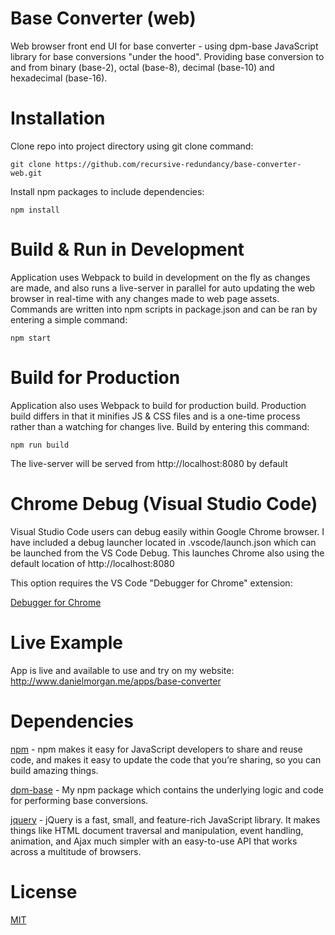 # Base Converter (web)
Web browser front end UI for base converter - using dpm-base JavaScript library 
for base conversions "under the hood". Providing base conversion to and from binary (base-2), octal (base-8), decimal (base-10) and hexadecimal (base-16).

# Installation
Clone repo into project directory using git clone command:
```
git clone https://github.com/recursive-redundancy/base-converter-web.git
```
Install npm packages to include dependencies:
```
npm install
```

# Build & Run in Development
Application uses Webpack to build in development on the fly as changes are made, 
and also runs a live-server in parallel for auto updating the web browser 
in real-time with any changes made to web page assets. Commands are written into 
npm scripts in package.json and can be ran by entering a simple command:
```
npm start
```

# Build for Production
Application also uses Webpack to build for production build. Production build 
differs in that it minifies JS & CSS files and is a one-time process rather 
than a watching for changes live. Build by entering this command:
```
npm run build
```
The live-server will be served from http://localhost:8080 by default

# Chrome Debug (Visual Studio Code)
Visual Studio Code users can debug easily within Google Chrome browser. 
I have included a debug launcher located in .vscode/launch.json 
which can be launched from the VS Code Debug. This launches Chrome
also using the default location of http://localhost:8080

This option requires the VS Code "Debugger for Chrome" extension:

[Debugger for Chrome](https://marketplace.visualstudio.com/items?itemName=msjsdiag.debugger-for-chrome)

# Live Example
App is live and available to use and try on my website: http://www.danielmorgan.me/apps/base-converter

# Dependencies
[npm](https://www.npmjs.com/get-npm) - npm makes it easy for JavaScript 
developers to share and reuse code, and makes it easy to update the 
code that you’re sharing, so you can build amazing things.

[dpm-base](https://www.npmjs.com/package/dpm-base) - My npm package which 
contains the underlying logic and code for performing base conversions.

[jquery](https://www.npmjs.com/package/jquery) - jQuery is a fast, small, and feature-rich JavaScript library. It makes things like HTML document traversal and manipulation, event handling, animation, and Ajax much simpler with an easy-to-use API that works across a multitude of browsers.

# License
[MIT](./license.txt)